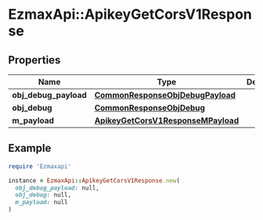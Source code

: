 # EzmaxApi::ApikeyGetCorsV1Response

## Properties

| Name | Type | Description | Notes |
| ---- | ---- | ----------- | ----- |
| **obj_debug_payload** | [**CommonResponseObjDebugPayload**](CommonResponseObjDebugPayload.md) |  |  |
| **obj_debug** | [**CommonResponseObjDebug**](CommonResponseObjDebug.md) |  | [optional] |
| **m_payload** | [**ApikeyGetCorsV1ResponseMPayload**](ApikeyGetCorsV1ResponseMPayload.md) |  |  |

## Example

```ruby
require 'Ezmaxapi'

instance = EzmaxApi::ApikeyGetCorsV1Response.new(
  obj_debug_payload: null,
  obj_debug: null,
  m_payload: null
)
```

